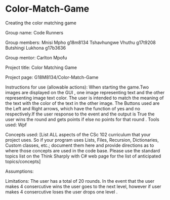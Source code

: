# Color-Match-Game
Creating the color matching game 

Group name: Code Runners

Group members: Mnisi Mpho g18m8134
               Tshavhungwe Vhuthu g17t9208
               Butshingi	Lukhona g17b3636 

Group mentor: Carlton Mpofu

Project title: Color Matching Game

Project page: G18M8134/Color-Match-Game

Instructions for use (allowable actions): 
When starting the game.Two images are displayed on the GUI , one image representing text  and the other representing image text color. The user is intended to match the meaning of the text with the color of the text in the other image. The Buttons used are the Left and Right arrows, which have the function of yes and no respectively.If the user response to the event and the output is True the user wins the round and gets points if else no points for that round . 
Tools used: Wpf 

Concepts used: [List ALL aspects of the CSc 102 curriculum that your project uses. So if your program uses Lists, Files, Recursion, Dictionaries, Custom classes, etc.; document them here and provide directions as to where those concepts are used in the code base. Please use the standard topics list on the Think Sharply with C# web page for the list of anticipated topics/concepts]

Assumptions: 

Limitations: 
 The user has a total of 20 rounds. In the event that the user makes 4 consercutive wins the user goes to the next level, however if user makes 4 consercutive loses the user drops one level . 


